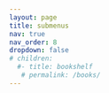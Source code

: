 ```yaml
---
layout: page
title: submenus
nav: true
nav_order: 8
dropdown: false
# children:
  #- title: bookshelf
   # permalink: /books/
---
```


